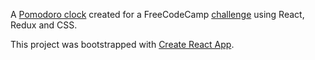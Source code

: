 A [Pomodoro clock](https://detljh.github.io/pomodoro-clock/) created for a FreeCodeCamp [challenge](https://www.freecodecamp.org/learn/front-end-libraries/front-end-libraries-projects/build-a-pomodoro-clock) using React, Redux and CSS.

This project was bootstrapped with [Create React App](https://github.com/facebook/create-react-app).
